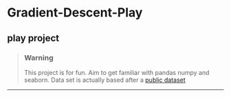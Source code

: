 # Gradient-Descent-Play
play project
---
> ### Warning
> This project is for fun. Aim to get familiar with pandas numpy and seaborn. Data set is actually based after a [public dataset](http://jmcauley.ucsd.edu/data/amazon/)
---
